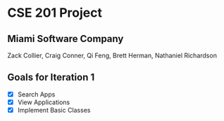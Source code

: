 # CSE 201 Project
## Miami Software Company

Zack Collier, Craig Conner, Qi Feng, Brett Herman, Nathaniel Richardson

## Goals for Iteration 1
- [x] Search Apps
- [x] View Applications
- [x] Implement Basic Classes
